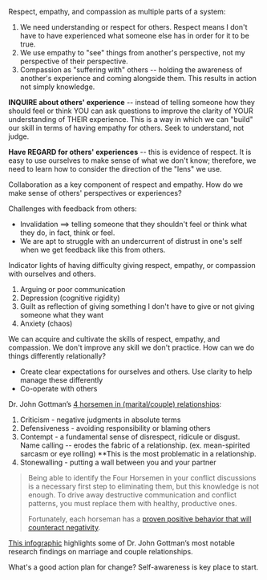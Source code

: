 Respect, empathy, and compassion as multiple parts of a system:

1. We need understanding or respect for others. Respect means I don't have to have experienced what someone else has in order for it to be true.
2. We use empathy to "see" things from another's perspective, not my perspective of their perspective.
3. Compassion as "suffering with" others -- holding the awareness of another's experience and coming alongside them. This results in action not simply knowledge.

**INQUIRE about others' experience** -- instead of telling someone how they should feel or think YOU can ask questions to improve the clarity of YOUR understanding of THEIR experience. This is a way in which we can "build" our skill in terms of having empathy for others. Seek to understand, not judge.

**Have REGARD for others' experiences** -- this is evidence of respect. It is easy to use ourselves to make sense of what we don't know; therefore, we need to learn how to consider the direction of the "lens" we use.

Collaboration as a key component of respect and empathy. How do we make sense of others' perspectives or experiences?

Challenges with feedback from others:

- Invalidation ==> telling someone that they shouldn't feel or think what they do, in fact, think or feel.
- We are apt to struggle with an undercurrent of distrust in one's self when we get feedback like this from others.

Indicator lights of having difficulty giving respect, empathy, or compassion with ourselves and others.

1. Arguing or poor communication
1. Depression (cognitive rigidity)
1. Guilt as reflection of giving something I don't have to give or not giving someone what they want
1. Anxiety (chaos)

We can acquire and cultivate the skills of respect, empathy, and compassion. We don't improve any skill we don't practice. How can we do things differently relationally?

- Create clear expectations for ourselves and others. Use clarity to help manage these differently
- Co-operate with others

Dr. John Gottman’s [4 horsemen in (marital/couple) relationships](https://www.gottman.com/blog/the-four-horsemen-recognizing-criticism-contempt-defensiveness-and-stonewalling/):

1. Criticism - negative judgments in absolute terms
1. Defensiveness - avoiding responsibility or blaming others
1. Contempt - a fundamental sense of disrespect, ridicule or disgust. Name calling -- erodes the fabric of a relationship. (ex. mean-spirited sarcasm or eye rolling) **This is the most problematic in a relationship.
1. Stonewalling - putting a wall between you and your partner

> Being able to identify the Four Horsemen in your conflict discussions is a necessary first step to eliminating them, but this knowledge is not enough. To drive away destructive communication and conflict patterns, you must replace them with healthy, productive ones.
>
> Fortunately, each horseman has a [proven positive behavior that will counteract negativity](https://www.gottman.com/blog/the-four-horsemen-the-antidotes/).

[This infographic](https://www.gottman.com/about/research/couples/) highlights some of Dr. John Gottman’s most notable research findings on marriage and couple relationships.

What's a good action plan for change? Self-awareness is key place to start.